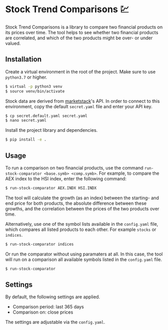 # Stock Trend Comparisons :chart:

Stock Trend Comparisons is a library to compare two financial products on its prices over time. The tool helps to see whether two financial products are correlated, and which of the two products might be over- or under valued.

## Installation

Create a virtual environment in the root of the project. Make sure to use `python3.7` or higher.
```bash
$ virtual -p python3 venv
$ source venv/bin/activate
```

Stock data are derived from [marketstack](https://marketstack.com/)'s API. In order to connect to this environment, copy the default `secret.yaml` file and enter your API key.
```bash
$ cp secret.default.yaml secret.yaml
$ nano secret.yaml
```

Install the project library and dependencies.
```bash
$ pip install -e .
```

## Usage

To run a comparison on two financial products, use the command `run-stock-comparator <base.symb> <comp.symb>`. For example, to compare the AEX index to the HSI index, enter the following command:
```bash
$ run-stock-comparator AEX.INDX HSI.INDX
```

The tool will calculate the growth (as an index) between the starting- and end price for both products, the absolute difference between these growths, and the correlation between the prices of the two products over time.

Alternatively, use one of the symbol lists available in the `config.yaml` file, which compares all listed products to each other. For example `stocks` or `indices`.
```bash
$ run-stock-comparator indices
```

Or run the comparator without using paramaters at all. In this case, the tool will run on a comparison all available symbols listed in the `config.yaml` file.
```bash
$ run-stock-comparator
```

## Settings

By default, the following settings are applied.

- Comparison period: last 365 days
- Comparison on: close prices

The settings are adjustable via the `config.yaml`.
